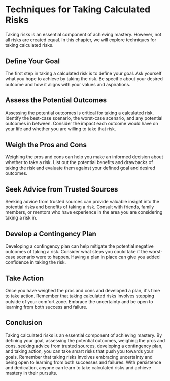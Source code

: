 Techniques for Taking Calculated Risks
===============================================================

Taking risks is an essential component of achieving mastery. However, not all risks are created equal. In this chapter, we will explore techniques for taking calculated risks.

Define Your Goal
----------------

The first step in taking a calculated risk is to define your goal. Ask yourself what you hope to achieve by taking the risk. Be specific about your desired outcome and how it aligns with your values and aspirations.

Assess the Potential Outcomes
-----------------------------

Assessing the potential outcomes is critical for taking a calculated risk. Identify the best-case scenario, the worst-case scenario, and any potential outcomes in between. Consider the impact each outcome would have on your life and whether you are willing to take that risk.

Weigh the Pros and Cons
-----------------------

Weighing the pros and cons can help you make an informed decision about whether to take a risk. List out the potential benefits and drawbacks of taking the risk and evaluate them against your defined goal and desired outcomes.

Seek Advice from Trusted Sources
--------------------------------

Seeking advice from trusted sources can provide valuable insight into the potential risks and benefits of taking a risk. Consult with friends, family members, or mentors who have experience in the area you are considering taking a risk in.

Develop a Contingency Plan
--------------------------

Developing a contingency plan can help mitigate the potential negative outcomes of taking a risk. Consider what steps you could take if the worst-case scenario were to happen. Having a plan in place can give you added confidence in taking the risk.

Take Action
-----------

Once you have weighed the pros and cons and developed a plan, it's time to take action. Remember that taking calculated risks involves stepping outside of your comfort zone. Embrace the uncertainty and be open to learning from both success and failure.

Conclusion
----------

Taking calculated risks is an essential component of achieving mastery. By defining your goal, assessing the potential outcomes, weighing the pros and cons, seeking advice from trusted sources, developing a contingency plan, and taking action, you can take smart risks that push you towards your goals. Remember that taking risks involves embracing uncertainty and being open to learning from both successes and failures. With persistence and dedication, anyone can learn to take calculated risks and achieve mastery in their pursuits.

